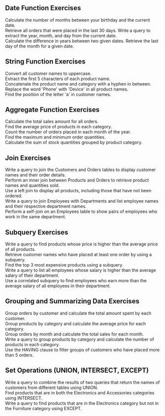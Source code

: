 ## Date Function Exercises<br>
Calculate the number of months between your birthday and the current date.<br>
Retrieve all orders that were placed in the last 30 days.
Write a query to extract the year, month, and day from the current date.<br>
Calculate the difference in years between two given dates.
Retrieve the last day of the month for a given date.<br>


## String Function Exercises<br>
Convert all customer names to uppercase.<br>
Extract the first 5 characters of each product name.<br>
Concatenate the product name and category with a hyphen in between.<br>
Replace the word 'Phone' with 'Device' in all product names.<br>
Find the position of the letter 'a' in customer names.<br>

## Aggregate Function Exercises<br>
Calculate the total sales amount for all orders.<br>
Find the average price of products in each category.<br>
Count the number of orders placed in each month of the year.<br>
Find the maximum and minimum order quantities.<br>
Calculate the sum of stock quantities grouped by product category.<br>

## Join Exercises<br>
Write a query to join the Customers and Orders tables to display customer names and their order details.<br>
Perform an inner join between Products and Orders to retrieve product names and quantities sold.<br>
Use a left join to display all products, including those that have not been ordered.<br>
Write a query to join Employees with Departments and list employee names and their respective department names.<br>
Perform a self-join on an Employees table to show pairs of employees who work in the same department.<br>


## Subquery Exercises
Write a query to find products whose price is higher than the average price of all products.<br>
Retrieve customer names who have placed at least one order by using a subquery.<br>
Find the top 3 most expensive products using a subquery.<br>
Write a query to list all employees whose salary is higher than the average salary of their department.<br>
Use a correlated subquery to find employees who earn more than the average salary of all employees in their department.<br>


## Grouping and Summarizing Data Exercises<br>
Group orders by customer and calculate the total amount spent by each customer.<br>
Group products by category and calculate the average price for each category.<br>
Group orders by month and calculate the total sales for each month.<br>
Write a query to group products by category and calculate the number of products in each category.<br>
Use the HAVING clause to filter groups of customers who have placed more than 5 orders.<br>


## Set Operations (UNION, INTERSECT, EXCEPT)<br>
Write a query to combine the results of two queries that return the names of customers from different tables using UNION.<br>
Find products that are in both the Electronics and Accessories categories using INTERSECT.<br>
Write a query to find products that are in the Electronics category but not in the Furniture category using EXCEPT.<br>
